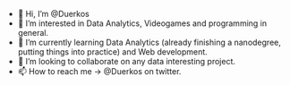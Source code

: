 - 👋 Hi, I’m @Duerkos
- 👀 I’m interested in Data Analytics, Videogames and programming in general.
- 🌱 I’m currently learning Data Analytics (already finishing a nanodegree, putting things into practice) and Web development.
- 💞️ I’m looking to collaborate on any data interesting project.
- 📫 How to reach me -> @Duerkos on twitter.

<!---
Duerkos/Duerkos is a ✨ special ✨ repository because its `README.md` (this file) appears on your GitHub profile.
You can click the Preview link to take a look at your changes.
--->
